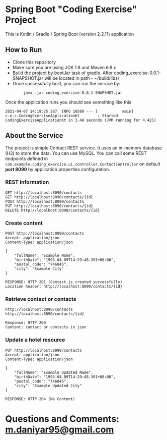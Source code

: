 # Spring Boot "Coding Exercise" Project

This is Kotlin / Gradle / Spring Boot (version 2.2.11) application

## How to Run

* Clone this repository
* Make sure you are using JDK 1.8 and Maven 6.8.x
* Build the project by bootJar task of gradle.
  After coding_exercise-0.0.1-SNAPSHOT.jar will be located in path - ~/build/libs/
* Once successfully built, you can run the service by:
```
        java -jar coding_exercise-0.0.1-SNAPSHOT.jar
```
Once the application runs you should see something like this

```
2021-04-07 14:19:25.287  INFO 16580 --- [           main] c.e.c.CodingExerciseApplicationKt        : Started CodingExerciseApplicationKt in 3.48 seconds (JVM running for 4.425)
```

## About the Service

The project is simple Contact REST service. It uses an in-memory database (H2) to store the data. You can use MySQL. You can call some REST endpoints defined in ```com.example.coding_exercise.ui.controller.ContactController``` on default **port 8090** by application.properties configuration.

### REST information

```
GET http://localhost:8090/contacts
GET http://localhost:8090/contacts/{id}
POST http://localhost:8090/contacts
PUT http://localhost:8090/contacts/{id}
DELETE http://localhost:8090/contacts/{id}
```

### Create content

```
POST http://localhost:8090/contacts
Accept: application/json
Content-Type: application/json

{
    "fullName": "Example Name",
    "birthDate": "1993-04-09T14:29:48.391+00:00",
    "postal_code": "746845",
    "city": "Example City"
}

RESPONSE: HTTP 201 (Contact is created successfully)
Location header: http://localhost:8090/contacts/{id}
```

### Retrieve contact or contacts

```
http://localhost:8090/contacts
http://localhost:8090/contacts/{id}

Response: HTTP 200
Content: contact or contacts in json 
```

### Update a hotel resource

```
PUT http://localhost:8090/contacts
Accept: application/json
Content-Type: application/json

{
    "fullName": "Example Updated Name",
    "birthDate": "1993-04-09T14:29:48.391+00:00",
    "postal_code": "746845",
    "city": "Example Updated City"
}

RESPONSE: HTTP 204 (No Content)
```
# Questions and Comments: m.daniyar95@gmail.com


